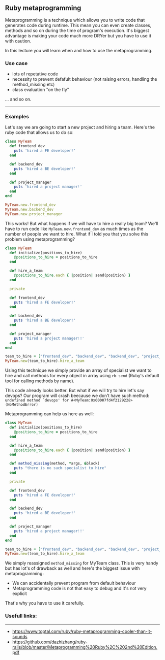 ## Ruby metaprogramming

Metaprogramming is a technique which allows you to write code that generates code during runtime. This mean you can even create classes, methods and so on during
the time of program's execution. It's biggest advantage is making your code much more DRYer but you have to use it with caution.

In this lecture you will learn when and how to use the metaprogramming.

### Use case 

- lots of repetative code
- necessity to prevent defafult behaviour (not raising errors, handling the method_missing etc)
- class evaluation "on the fly"

... and so on.

---

### Examples

Let's say we are going to start a new project and hiring a team. Here's the ruby code that allows us to do so:


```rb
class MyTeam
  def frontend_dev
    puts 'hired a FE developer!'
  end

  def backend_dev
    puts 'hired a BE developer!'
  end

  def project_manager
    puts 'hired a project manager!'
  end
end

MyTeam.new.frontend_dev
MyTeam.new.backend_dev
MyTeam.new.project_manager
```
This works! But what happens if we will have to hire a really big team? We'll have to run code like ``` MyTeam.new.frontend_dev ``` as much times as the number
of people we want to hire. What if I told you that you solve this problem using metaprogramming?

```rb
class MyTeam
  def initialize(positions_to_hire)
    @positions_to_hire = positions_to_hire
  end

  def hire_a_team
    @positions_to_hire.each { |position| send(position) }
  end

  private

  def frontend_dev
    puts 'hired a FE developer!'
  end

  def backend_dev
    puts 'hired a BE developer!'
  end

  def project_manager
    puts 'hired a project manager!!'
  end
end

team_to_hire = ["frontend_dev", "backend_dev", "backend_dev", "project_manager"]
MyTeam.new(team_to_hire).hire_a_team
```
Using this technique we simply provide an array of specialist we want to hire and call methods for every object in array
using ```rb send``` (Ruby's default tool for calling methods by name).

This code already looks better. But what if we will try to hire let's say devops? Our program will crash beecause we don't have such method:
``` undefined method `devops' for #<MyTeam:0x00007fd4f2129228> (NoMethodError) ```

Metaprogramming can help us here as well:

```rb
class MyTeam
  def initialize(positions_to_hire)
    @positions_to_hire = positions_to_hire
  end

  def hire_a_team
    @positions_to_hire.each { |position| send(position) }
  end

  def method_missing(method, *args, &block)
    puts "there is no such specialist to hire"
  end

  private

  def frontend_dev
    puts 'hired a FE developer!'
  end

  def backend_dev
    puts 'hired a BE developer!'
  end

  def project_manager
    puts 'hired a project manager!!'
  end
end

team_to_hire = ["frontend_dev", "backend_dev", "backend_dev", "project_manager", "devops"]
MyTeam.new(team_to_hire).hire_a_team
```
We simply reassigned ```method_missing``` for MyTeam class. This is very handy but has lot's of drawback as well and here's the biggest issue with metaprogramming:
- We can accidentally prevent program from default behaviour
- Metaprogramming code is not that easy to debug and it's not very explicit

That's why you have to use it carefully.

### Usefull links:
-----------------------------------

- https://www.toptal.com/ruby/ruby-metaprogramming-cooler-than-it-sounds
- https://github.com/dazhizhang/ruby-rails/blob/master/Metaprogramming%20Ruby%2C%202nd%20Edition.pdf

